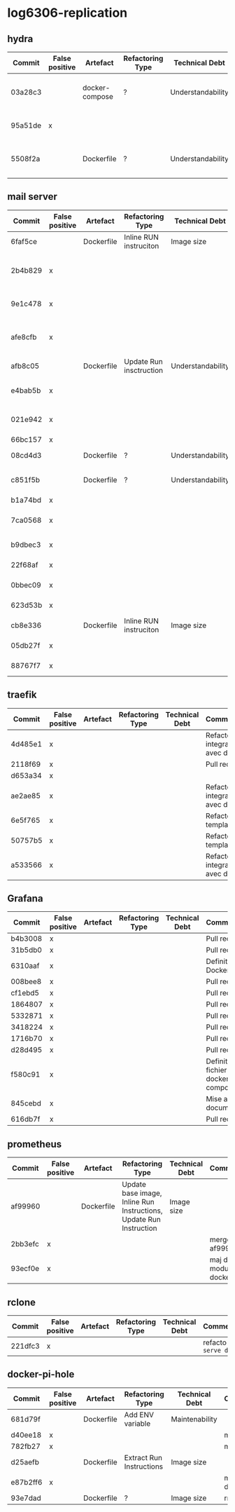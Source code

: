 # log6306-replication

## hydra

| Commit  | False positive | Artefact       | Refactoring Type | Technical Debt    | Commentaires                           |
| ------- | -------------- | -------------- | ---------------- | ----------------- | -------------------------------------- |
| 03a28c3 |                | docker-compose | ?                | Understandability | Séparation en plusieurs docker-compose |
| 95a51de | x              |                |                  |                   | Patch qui fait référence à un refactor |
| 5508f2a |                | Dockerfile     | ?                | Understandability | Déplace dockerfile dans un dossier     |

## mail server

| Commit  | False positive | Artefact   | Refactoring Type        | Technical Debt    | Commentaires                            |
| ------- | -------------- | ---------- | ----------------------- | ----------------- | --------------------------------------- |
| 6faf5ce |                | Dockerfile | Inline RUN instruciton  | Image size        |                                         |
| 2b4b829 | x              |            |                         |                   | Merge du commit precendant (6faf5ce)    |
| 9e1c478 | x              |            |                         |                   | Mise a jour de la documenation          |
| afe8cfb | x              |            |                         |                   | Merge du commit precendant (9e1c478)    |
| afb8c05 |                | Dockerfile | Update Run insctruction | Understandability |                                         |
| e4bab5b | x              |            |                         |                   | Ajout de foncitonnalité (ELK)           |
| 021e942 | x              |            |                         |                   | Mise a jour de la documenation          |
| 66bc157 | x              |            |                         |                   |                                         |
| 08cd4d3 |                | Dockerfile | ?                       | Understandability | Ajout de commentaires                   |
| c851f5b |                | Dockerfile | ?                       | Understandability | modification de commentaires            |
| b1a74bd | x              |            |                         |                   |                                         |
| 7ca0568 | x              |            |                         |                   | Mise a jour de script et de fichier.pem |
| b9dbec3 | x              |            |                         |                   | Mise a jour de script                   |
| 22f68af | x              |            |                         |                   | Merge d'une pull request                |
| 0bbec09 | x              |            |                         |                   | Mise a jour de scrip                    |
| 623d53b | x              |            |                         |                   | Merge d'une pull request                |
| cb8e336 |                | Dockerfile | Inline RUN instruciton  | Image size        |                                         |
| 05db27f | x              |            |                         |                   | Mise a jour de script                   |
| 88767f7 | x              |            |                         |                   | Déplacement de fichier                  |

## traefik

| Commit  | False positive | Artefact | Refactoring Type | Technical Debt | Commentaires                      |
| ------- | -------------- | -------- | ---------------- | -------------- | --------------------------------- |
| 4d485e1 | x              |          |                  |                | Refactore integration avec docker |
| 2118f69 | x              |          |                  |                | Pull request                      |
| d653a34 | x              |          |                  |                |                                   |
| ae2ae85 | x              |          |                  |                | Refactore integration avec docker |
| 6e5f765 | x              |          |                  |                | Refactor template                 |
| 50757b5 | x              |          |                  |                | Refactor template                 |
| a533566 | x              |          |                  |                | Refactore integration avec docker |

## Grafana

| Commit  | False positive | Artefact | Refactoring Type | Technical Debt | Commentaires                         |
| ------- | -------------- | -------- | ---------------- | -------------- | ------------------------------------ |
| b4b3008 | x              |          |                  |                | Pull request                         |
| 31b5db0 | x              |          |                  |                | Pull request                         |
| 6310aaf | x              |          |                  |                | Definition du Dockerfile             |
| 008bee8 | x              |          |                  |                | Pull request                         |
| cf1ebd5 | x              |          |                  |                | Pull request                         |
| 1864807 | x              |          |                  |                | Pull request                         |
| 5332871 | x              |          |                  |                | Pull request                         |
| 3418224 | x              |          |                  |                | Pull request                         |
| 1716b70 | x              |          |                  |                | Pull request                         |
| d28d495 | x              |          |                  |                | Pull request                         |
| f580c91 | x              |          |                  |                | Definition du fichier docker-compose |
| 845cebd | x              |          |                  |                | Mise a jour de documentation         |
| 616db7f | x              |          |                  |                | Pull request                         |

## prometheus

| Commit  | False positive | Artefact   | Refactoring Type                                                   | Technical Debt | Commentaires                |
| ------- | -------------- | ---------- | ------------------------------------------------------------------ | -------------- | --------------------------- |
| af99960 |                | Dockerfile | Update base image, Inline Run Instructions, Update Run Instruction | Image size     |                             |
| 2bb3efc | x              |            |                                                                    |                | merge commit af99960        |
| 93ecf0e | x              |            |                                                                    |                | maj d'un module dockerswarm |

## rclone

| Commit  | False positive | Artefact | Refactoring Type | Technical Debt | Commentaires                  |
| ------- | -------------- | -------- | ---------------- | -------------- | ----------------------------- |
| 221dfc3 | x              |          |                  |                | refacto module `serve docker` |

## docker-pi-hole

| Commit   | False positive | Artefact   | Refactoring Type         | Technical Debt | Commentaires         |
| -------- | -------------- | ---------- | ------------------------ | -------------- | -------------------- |
| 681d79f  |                | Dockerfile | Add ENV variable         | Maintenability |                      |
| d40ee18  | x              |            |                          |                | maj de tests         |
| 782fb27  | x              |            |                          |                | maj de tests         |
| d25aefb  |                | Dockerfile | Extract Run Instructions | Image size     |                      |
| e87b2ff6 | x              |            |                          |                | merge commit d25aefb |
| 93e7dad  |                | Dockerfile | ?                        | Image size     | rm des caches        |

